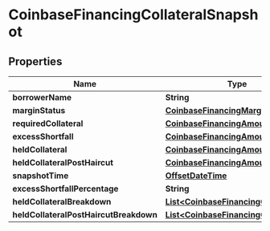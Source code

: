 
# CoinbaseFinancingCollateralSnapshot

## Properties
Name | Type | Description | Notes
------------ | ------------- | ------------- | -------------
**borrowerName** | **String** |  |  [optional]
**marginStatus** | [**CoinbaseFinancingMarginCallStatus**](CoinbaseFinancingMarginCallStatus.md) |  |  [optional]
**requiredCollateral** | [**CoinbaseFinancingAmount**](CoinbaseFinancingAmount.md) |  |  [optional]
**excessShortfall** | [**CoinbaseFinancingAmount**](CoinbaseFinancingAmount.md) |  |  [optional]
**heldCollateral** | [**CoinbaseFinancingAmount**](CoinbaseFinancingAmount.md) |  |  [optional]
**heldCollateralPostHaircut** | [**CoinbaseFinancingAmount**](CoinbaseFinancingAmount.md) |  |  [optional]
**snapshotTime** | [**OffsetDateTime**](OffsetDateTime.md) |  |  [optional]
**excessShortfallPercentage** | **String** |  |  [optional]
**heldCollateralBreakdown** | [**List&lt;CoinbaseFinancingCollateral&gt;**](CoinbaseFinancingCollateral.md) |  |  [optional]
**heldCollateralPostHaircutBreakdown** | [**List&lt;CoinbaseFinancingCollateral&gt;**](CoinbaseFinancingCollateral.md) |  |  [optional]



